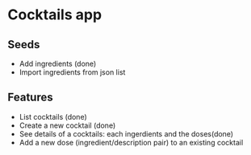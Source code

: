 # Cocktails app

## Seeds
- Add ingredients (done)
- Import ingredients from json list

## Features
- List cocktails (done)
- Create a new cocktail (done)
- See details of a cocktails: each ingerdients and the doses(done)
- Add a new dose (ingredient/description pair) to an existing cocktail


